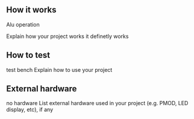 <!---

This file is used to generate your project datasheet. Please fill in the information below and delete any unused
sections.

You can also include images in this folder and reference them in the markdown. Each image must be less than
512 kb in size, and the combined size of all images must be less than 1 MB.
-->

## How it works 
Alu operation 

Explain how your project works
it definetly works 
## How to test
test bench 
Explain how to use your project

## External hardware
no hardware 
List external hardware used in your project (e.g. PMOD, LED display, etc), if any

